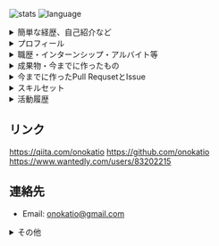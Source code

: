 ![stats](https://github-readme-stats.vercel.app/api?username=onokatio&count_private=true&show_icons=true)
![language](https://github-readme-stats.vercel.app/api/top-langs/?username=onokatio&layout=compact)

<details>
<summary>簡単な経歴、自己紹介など</summary>

6時間でWebサービス作ったり自宅にラックサーバーとネットワークスイッチおいたりしてる人です。

小学生の時、Webページ作りたいなーと思ってHTMLとCSSをさわり、
今度はWebサービスも作りたいなーと思ってPHPをさわり、
Webサーバー自力で作りたいなーと思ってNginxをさわり、
サーバー構築したいなーと思ってラズパイとLinuxをさわり、
自動化とかしたいなーと思ってDockerとGithubをさわり、
どんどんとレイヤーが低くなっていき、結果紆余曲折し今に至ってる感じです。

最近はCPUとかLinuxカーネル、アセンブリ等低レイヤーの勉強や、ブロックチェーンの開発をしています。

自分が一番興味がある領域は、Webフルスタックと、ネットワークインフラ、ブロックチェーン、セキュリティです。めんどくさがり屋なので、自動化が大好物です。

</details>

<details>
<summary>プロフィール</summary>

## 名前

非公開

## 年齢

2000年生まれ 19歳 (0x13)

## 学歴・所属

国立木更津高専

## 資格

- 基本情報技術者 (2016年)
- 応用情報技術者 (2018年)

</details>

<details>
<summary>職歴・インターンシップ・アルバイト等</summary>

- 2017年〜 fressets 株式会社 （インフラ AnsibleでAzureのサーバー作成自動化など）
- 2017年8月〜9月 freee 株式会社 （SREチーム Ansibleでの環境構築の自動化）
- 2018年8月 セブンバニーズ株式会社 （shitcoinの開発）
- 2018年9月 CryptoeconomicsLab （PlasmaVM/TxVMの開発の参加）
- 2018年9月 合同会社DMM.com （スマートコントラクト事業部/ブロックチェーン研究室 Zilliqa/Scillaでスマートコントラクトの移植、実装）
- 2019年8月~9月 LINE Fukuoka 株式会社 （インフラ ロードバランサのカオスエンジニアリング）
- 2019年9月 GMOインターネット株式会社 (次世代システム研究室 ブロックチェーンチーム Plasma MVP on Plasma MVPの実装)

</details>

<details>
<summary>成果物・今までに作ったもの</summary>

- ポートフォリオサイト（今見ているサイト & ブログ）
- [へそのお](https://github.com/onokatio/hesonoo)
- [Shitcoin](https://github.com/shitcoin-core/shitcoin)
- [掲示板スマートコントラクト](https://github.com/onokatio/Solidity-Simpleboard-Webpack)
- [3D演算っぽいもの](https://github.com/onokatio/minecraft-prs)
- [Hutomomo Hub](https://github.com/onokatio/HutomomoHub)
- [Share Block](https://github.com/onokatio/shareblock)
- [Bitcoin Tools](https://github.com/onokatio/bitcoin-tools)
- [Nano Wallet Browser App](https://github.com/onokatio/NanoWalletBrowserApp)
- [Askmona Wrapper](https://github.com/onokatio/AskmonaWrapper)
- [More Mona !](https://github.com/onokatio/moremona)
- [Terminal Share](https://github.com/onokatio/terminalshare)
- [Virtual Coin Exchange](https://github.com/onokatio/virtual-coin-exchange)
- [2016年プロコン応募作品](https://github.com/onokatio/search-procon)
- [ELIZA](https://github.com/onokatio/ELIZA)
- [boxbot](https://github.com/onokatio/boxbot)
- [マインスイーパー](https://github.com/onokatio/msweeper)
- [短歌Bot](https://github.com/onokatio/tanka)
- [Java勉強の成果みたいなの](https://github.com/onokatio/2world)

</details>

<details>
<summary>今までに作ったPull RequsetとIssue</summary>
  
- https://github.com/pulls?page=1&q=author%3Aonokatio+sort%3Aupdated-desc+is%3Aclosed+is%3Apublic
- https://github.com/search?q=author%3Aonokatio+sort%3Aupdated-desc+is%3Aclosed+is%3Apublic

</details>

<details>
<summary>スキルセット</summary>

## スキルセット

### コーディング

- フレームワークを使わない、簡単なPHPアプリケーション（Mysql操作も含む）
- Laravelを使ったPHPアプリケーション
- 簡単なSQL
- シェルスクリプト, シェル芸
- HTML, CSS, JS（ES2015）を使った簡単なサイトやSingle Page Applicationの制作
- C言語を使って簡単な実装（バブルソート等）
- フレームワークを使わない、Go言語を使ったcliアプリケーション実装
- Ginフレームワークを使った、Go言語でのWebサービス開発
- Rust（スタックマシンを実装する程度）
- Python（ちょっとだけ‥いやちょっとだけって表現曖昧すぎるか、うーん…）
- Javescript/es6 (フレームワークを使わないSPAを作る程度。)

### インフラ

#### サーバー

- LAMP環境の構築
- Nginxサーバーの構築・運営
- Ansibleを使ったプロビジョニングなど
- Let's encryptを使ったSSL証明証の発行や導入
- Homebrewパッケージの自作
- Travis CI/CircleCIなど、CI使ったテストやビルドの自動化
- Azure運用経験(Web、Azure cli、Ansibleそれぞれから)
- AWS運用経験(ブラウザコンソールからのみ)
- Vagrantの利用経験
- Linuxブートディスクのフル暗号化
- Archlinux Install battle （10回以上）

#### ネットワーク

- TCP/IPの基本的な知識（応用情報技術者レベル）
- tcpdumpを使ってネットワークの不具合を特定するなどの経験
- スイッチ/ルーターの設定 （富士通製、Cisco製）

#### コンテナ

- Dockerfileの自作
- Dockerhubへ自作イメージの公開経験
- Docker compose
- Docker Swarm
- RKEを使ったKubernetesクラスタの構築
- Kubernetesの基本的な利用（pod, deployment, service等）

#### 可視化、データ収集

- Promtail/Loki/Grafanaのデプロイ、利用経験

### ブロックチェーン

- Solidityを使ったスマートコントラクトの実装
- Scillaを使ったスマートコントラクトの実装
- 仮想通貨のソース（coind）の修正、機能追加やテストの追加など
- Bitcoin Script
- Plasma MVPをもとにしたPlasmaの実装など

### セキュリティ

- XSS, CSRF, SQLiなど基本的なWeb攻撃の理解
- スタックオーバーフロー攻撃の理解、実験
- DoS, DDoS, SYN Flood攻撃
- OWASP zapや meta sploit フレームワークを使った簡単なペネトレーションテスト

### その他

- Gitを使った複数人での開発
- AndroidスマートフォンのOS書き換えやMagiskモジュール作成など
- H8マイコンを使った自作OSの改造
- カオスエンジニアリングの設計、実装
- kube monkeyの設定、デプロイ、利用
- pumbaの設定、デプロイ、利用

</details>

<details>
<summary>活動履歴</summary>

## イベント・大会での受賞、出場経験など

- [ICTトラブルシューティングコンテスト 第7回](https://icttoracon.net/archives/category/%e7%ac%ac7%e5%9b%9e%e3%83%88%e3%83%a9%e3%82%b3%e3%83%b3) 本戦出場 (2017年3月4日、5日)
- [ICTトラブルシューティングコンテスト 第8回](https://icttoracon.net/archives/category/%e7%ac%ac8%e5%9b%9e%e3%83%88%e3%83%a9%e3%82%b3%e3%83%b3) 本戦出場 (2017年8月26日、27日)
- [ICTトラブルシューティングコンテスト 第9回](https://icttoracon.net/archives/category/%e7%ac%ac9%e5%9b%9e%e3%83%88%e3%83%a9%e3%82%b3%e3%83%b3) 本戦出場 (2018年3月3日、4日)
- [第12回情報危機管理コンテスト](https://www.riis.or.jp/symposium21/crisismanagement/) チームYonelabo 経済産業大臣賞 兼 優勝 (2017年5月24〜日)
- [SECCON 2017](https://2017.seccon.jp/news/summary/seccon-20171/seccon2017.html) 国内決勝 出場 (2017年2月17日)
- 株式会社ミクシィ [Git challenge 第11回](https://mixi-git-challenge.github.io/publications/events/11.html) 一位 ~~優勝~~

## 講演・LT登壇経験

- [ビットコインとか勉強会#6](https://cryptocurrency.connpass.com/event/54135/)  ビットコインのトランザクションとScriptについて (2017/04/11) 動画: [ビットコインとか勉強会#6 - Youtube](https://youtu.be/2Hgogr6OALA)
- [ビットコインとか勉強会#15](https://cryptocurrency.connpass.com/event/79702/) Ethereum Smart Contract Security Best Practice (2018/02/27)
- [基礎から学ぶ「ブロックチェーン」と「仮想通貨」 ビジネス](http://techfinancials.planet.bindcloud.jp/) 特別講演 (2017年7月15日)
- [学生LT#1](https://student-lt.connpass.com/event/55850/) ブロックチェーンとは
- [学生LT#3](https://student-lt.connpass.com/event/64271/) 目指せ変態エンジニア ショートコーディングのコツとワザ 
- [学生LT#4](https://student-lt.connpass.com/event/67419/) 目指せ変態エンジニア シェル芸のコツとワザ~ 
- [学生LT#5](https://student-lt.connpass.com/event/71838/) 
- [学生LT#7](https://student-lt.connpass.com/event/73592/) 非rootな学校のマシンを遊び倒す話
- [学生LT#8](https://student-lt.connpass.com/event/74758/) OSが起動する前から嫁に会いたい
- [学生LT#11](https://student-lt.connpass.com/event/82379/) デスクトップ環境に頼らないLinux環境構築
- [学生LT#14](https://student-lt.connpass.com/event/89978/) マイクロサービスアーキテクチャの話
- [CombNaf 2](http://nafmo.hatenablog.jp/entry/2017/08/16/164020)ブロックチェーンがすごい話

## その他活動履歴

### 見学

- さくらインターネット石狩DC見学 2017年と2018年で2回
- 小山高専 ネットワーク演習講座 2017年3月
- 高知高専 プロジェクト成果発表会 2017年5月
- さくらインターネット東京オフィス・東京DC見学 2017年9月
- NTTセキュリティジャパン SOC見学 2017年
- LINE福岡本社見学 2017年

### 演習・講座

- 2016年 楽天IT学校
- 2017年 楽天IT学校
- [Cyberbit社 サイバーレンジ演習](https://www.atmarkit.co.jp/ait/articles/1710/10/news016.html) 2017年9月
- PwC株式会社 サイバー演習 2017年9月
- 石川高専 情報セキュリティ高度人材育成 春休み合宿講座 2017年12月25-26日

### カンファレンス・学会

- Scaling Bitcoin 2018 2018年10月
- Ethereum Community Fund 2018年3月
- MWSカップ/コンピュータセキュリティシンポジウム

### 大会・ハッカソン

- セキュリティ・キャンプ全国大会2017 （受講者）
- セキュリティ．キャンプ全国大会2018 （チューター）
- SecHack365 第一期生 2017年

### 運営

- 高知高専 情報セキュリティ教材に関するコンテンツ展示会 CTFの展示・演習運営 2017年5月
- 2017年 [高専セキュリテイコンテスト](https://sckosen2017.kisarazu.ac.jp/) 運営
- [ICTトラブルシューティングコンテスト 2018](https://icttoracon.net/archives/category/%e3%83%88%e3%83%a9%e3%82%b3%e3%83%b32018) 運営
  - 予選問題作成 [問題解説: Docker 筆記 一問目](https://blog.icttoracon.net/2018/08/27/ictsc2018-prep01-docker-w/)
  - 本線問題作成 [ICTSC2018 本戦 問題解説: バックアップは大事だよ](https://blog.icttoracon.net/2019/03/21/ictsc2018-f-18/)
- ICTトラブルシューティングコンテスト 2019 運営

</details>


## リンク

https://qiita.com/onokatio
https://github.com/onokatio
https://www.wantedly.com/users/83202215


## 連絡先

- Email: onokatio@gmail.com

<details>
<summary>その他</summary>

ここから下は多分いらない情報。好きあらば突然の自分語り

## 好きなエディタ

vim。長年育ててきた.vimrcにもはや子供同然の愛情が芽生えた。

## 好きなOS

Archlinux。  
もともとUbuntu Desktopを使っていたが、Unityデスクトップが動作がもっさりシているので、いろいろとパッケージを消しながら利用。ただ、依存関係をぶっ壊してXorgが起動しなくなったりよくわからんデーモンが動かなくなることなどがあった。  
「引き算でOSをカスタマイズして壊れるなら、足し算でカスタマイズすればいいのでは？」の発想から、Ubuntu Server Minimalをノートパソコンにインストールして使用。  
その後Archlinuxに出会い、素のGNU/Linuxにパッケージマネージャーを付け足しただけのカスタマイズ性の高さに一目惚れ。今に至るまで愛用している。

## キーボード

開発端末が大体ノートPCだったため、キーボードは気にしたことがなく、たまに接続するのはハードオフの300円キーボードだった。  
ただショートカットキーの使い過ぎで小指が痛くなり、軽くて使いやすいUSキーボード（で、caps lockがctrlだと尚よし）を探したところ、HHKBを進められたので購入。
手になれて一番使いやすいが、果たしてこの価格は高すぎではないのか…？という疑念は今でも持ってる。

## 開発マシンについて

XiaomiのMi Notebook Pro 2017を利用。Mac Bookぽい見た目にi7 8世代目CPUとメモリ16GBが乗ってるので最高。文句をつけるとしたら充電と映像出力に対応したUSB typeCポートが一つしか無いところ。あとtypeC PDが15V 3A入力でないと充電されないところ。

SSDはもともと256GB nvmeが入っていたが、容量と速度の改善を目的に、分解してSamusungの970 evo plusを2スロット目に挿入した。

## 開発環境

tmux + zsh + neovim + hyperが普段の開発環境。ちなみにブラウザはfirefox。
VSCodeとかIDEを見るたびに、俺もああいうの一回使ってみようかなー、と思いながら結局vimを手放せずにいる。今から補完の設定とかプラグインの選定し直すほど移行したい欲はないので、必要にかられるまではvimを使い続けるつもり。

## 好きなアニメ

これは一つに絞るのが難しいので、各ジャンルごとに一番好きな作品をまとめてみた。

- SF系: STEINS;GATE
- 日常系: 日常
- 異能系: Charlotte
- 戦闘系: ダーリン・イン・ザ・フランキス
- かわいい系: エロマンガ先生、俺の妹がこんなにかわいいわけがない（この２つは甲乙つけがたい‥すまん…）
- 恋愛系: やがて君になる
- 女子高生が南極行く系: 宇宙よりも遠い場所
- あんまり有名じゃない系: イブの時間


その他、書ききれないのでここを見てくれ  
https://github.com/onokatio/onokatio/blob/master/%E3%82%A2%E3%83%8B%E3%83%A1.md

## 好きな音楽ジャンル

J-POP、Vocaloid全般、アニソン全般、Future Bassあたりを好む。  
ココロフロート大好き

## 今まで作ってて一番楽しかったもの

基本的にその時作ってるものがその時一番楽しいものなのでこれまた一つに絞りづらい。けど、飽きっぽい自分が珍しく長い時間作り続けられたものがいくつかあるので書いてみる。

- [onokatio/SoftEtherVpnUtils](https://github.com/onokatio/SoftEtherVpnUtils)  
母校で高専セキュリティコンテストが開催されて、自分がその運営だったときに作ったスクリプト。  
当時その大会では、学内のNATとフィルタリング超えにSoftEtherのVPNを使用していた。ただ、SoftEtherのVPNはWindowsでしかGUIアプリケーションを提供しておらず、Linux環境で利用するのはいろいろとめんどくさかった。初日からLinuxをメインマシンにしている参加者がVPN接続で挫折する自体が発生し、徹夜で作ったのがこのシェルスクリプト。  
なんならsystemdのUnitファイルまでおまけて作ってる。聖人かよ俺。

- [onokatio/rpi-matrix-tetris](https://github.com/onokatio/rpi-matrix-tetris)  
ろくな授業をしないことで有名な弊学だが、2年生のある時期、ラズパイを渡され、これでなにかアーケードゲームを作るように、という課題が出た。  
そこで作ったテトリスのアーケードゲーム。ラズパイのGPIOに物理スイッチとLEDマトリックス版を接続して遊ぶ。  
ライブラリが`C++`だったために人生初の`C++`だったが、C言語 + オブジェクト指向ぐらいの機能しか使わなかったのでなんとかなった。いや`C++`は本当に闇の言語…

- [onokatio/nitkc-msweeper](https://github.com/onokatio/nitkc-msweeper)  
これまた授業で、マインスイーパーを作れと言われたときに書いたコード。これはあんまり時間がかかっていない気がする。

- [https://github.com/onokatio/publisher](https://github.com/onokatio/publisher)  
某DeNA社のサマーインターンに応募したとき、一時面接で「Goを触るインターンなので少し勉強シておいたほうが良いかも」と言われ、調子に乗って二次面接までの期間、GoでWebアプリケーションを作ったときの成果物。いやこれ見せたのに二次面接で落ちたんだけどね…。  
内容は結構遊びに近くて、「一定期間ごとにパスワードを使って公開期限を伸ばさないと、自分が入力した文章がインターネットに公開される」というアプリケーション。なんかスパイみたいでかっこよくない？  
ちなみに肝心のパスワードで期限を更新する機能は未実装（おい)

- [onokatio/nitkc-calc_i](https://github.com/onokatio/nitkc-calc_i)  
言語解析の授業で、四則演算式のインタプリタを作って見ましょう、という課題が出されたときの成果物。  
一人さっさと課題を終わらせて遊んでたら授業の担当教員に見つかり、「去年の授業で触ったスタックマシンで動くようなアセンブリ吐いてみてよ」と無茶ぶりを受けたので一日でインタプリタをいじって機械語を履くようにしてコンパイラにした。  
その次は「じゃあx86のアセンブリ吐いてみて」と言われたのでx86のアセンブリを吐くようにした。

- [onokatio/hesonoo](https://github.com/onokatio/hesonoo)  
これは一時期Twitterで数万RTでバズったアプリケーション。「お姉さんに養われたい若者と、若者を養いたいお姉さんのマッチングサイト」という作品。  
当時、MVCアーキテクチャを勉強してた自分は、Laravelでなにかチュートリアル代わりに作品を作ってみようと思いこのアプリケーションを深夜テンション6時間で作った。  
ちなみに、このサービスはマッチングサイトになるため、デプロイするにはインターネット異性紹介事業という申請を警視庁に届け出る必要があるらしい。ただのジョークにそこまでする暇は無いので、完成しただけで満足してソースコードを公開している。

- [onokatio/Solidity-Simpleboard-Webpack](https://github.com/onokatio/Solidity-Simpleboard-Webpack)  
SecHack365というハッカソンで作ったアプリケーション。  
ブロックチェーンを使って、掲示板にPOSTされたデータをブロックチェーンで管理し、フロントエンドのjsやhtmlはswarmという分散ファイルシステムを使って提供する、という細部まで分散化にこだわった作品。今のブロックチェーンの知識はほとんどこれを作ったときに手に入れた。

- [onokatio/bitcoin-script-vm](https://github.com/onokatio/bitcoin-script-vm)  
Rust言語製の、Bitcoin Scriptスタックマシン。Rustが話題になってた頃に勉強目的で作り始めた。一応ちゃんと動く。四則演算と条件分岐を実装したものの、その後だんだんと触らなくなってしまった作品。こういう半永久的にWIPな作品は大量にある。

</details>
